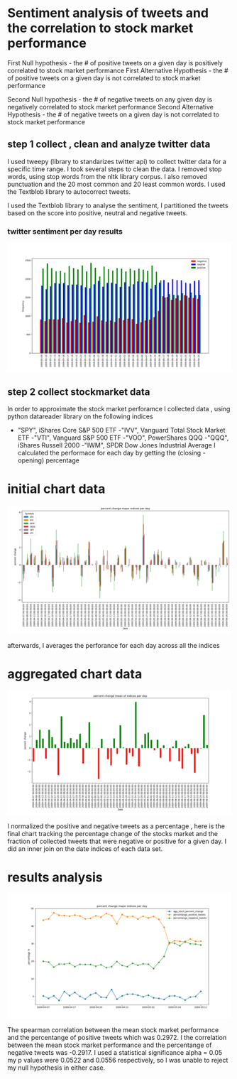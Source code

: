 # Sentiment analysis of tweets and the correlation to stock market performance

First Null hypothesis - the # of positive tweets on a given day is positively correlated to stock market performance
First Alternative Hypothesis - the # of positive tweets on a given day is not correlated to stock market performance

Second Null hypothesis - the # of negative tweets on any given day is negatively correlated to stock market performance
Second Alternative Hypothesis - the # of negative tweets on a given day is not correlated to stock market performance

## step 1 collect , clean and analyze twitter data

I used tweepy (library to standarizes twitter api) to collect twitter data for a specific time range.
I took several steps to clean the data. I removed stop words, using stop words from the nltk library corpus. I also removed punctuation and the 20 most common and 20 least common words. I used the Textblob library to autocorrect tweets. 

I used the Textblob library to analyse the sentiment, I partitioned the tweets based on the score into positive, neutral and negative tweets. 

### twitter sentiment per day results

![alt text](https://github.com/red-starter/capstone/blob/master/graphs/better_chart.png)

## step 2 collect stockmarket data
In order to approximate the stock market perforamce I collected data , using python datareader library on the following indices 
- "SPY", iShares Core S&P 500 ETF 
-"IVV", Vanguard Total Stock Market ETF 
-"VTI", Vanguard S&P 500 ETF 
-"VOO", PowerShares QQQ 
-"QQQ", iShares Russell 2000 
-"IWM", SPDR Dow Jones Industrial Average 
I calculated the performace for each day by getting the (closing - opening) percentage
# initial chart data
![alt text](https://github.com/red-starter/capstone/blob/master/graphs/each_index_change.png)

afterwards, I averages the perforance for each day across all the indices
# aggregated chart data
![alt text](https://github.com/red-starter/capstone/blob/master/graphs/percent_change.png)

I normalized the positive and negative tweets as a percentage , here is the final chart tracking the percentage change of the stocks market and the fraction of collected tweets that were negative or positive for a given day. I did an inner join on the date indices of each data set.
# results analysis
![alt text](https://github.com/red-starter/capstone/blob/master/graphs/alllinestogether.png)

The spearman correlation between the mean stock market performance and the percentange of positive tweets which was 0.2972. I the correlation between the mean stock market performance and the percentange of negative tweets was
-0.2917. 
I used a statistical significance alpha = 0.05 my p values were 0.0522 and 0.0556 respectively, so I was unable to reject my null hypothesis in either case.
